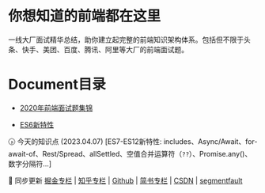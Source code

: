# 你想知道的前端都在这里
一线大厂面试精华总结，助你建立起完整的前端知识架构体系。包括但不限于头条、快手、美团、百度、腾讯、阿里等大厂的前端面试题。

# Document目录
* [2020年前端面试题集锦](https://github.com/webharry/fe-interview/blob/master/Document/2020%E5%89%8D%E7%AB%AF%E9%9D%A2%E8%AF%95%E9%A2%98%E6%95%B4%E7%90%86.md)

* [ES6新特性](https://github.com/webharry/fe-interview/tree/master/Document/ES6%2B%E6%96%B0%E7%89%B9%E6%80%A7)


🕟 今天的知识点 (2023.04.07)
[ES7-ES12新特性: includes、Async/Await、for-await-of、Rest/Spread、allSettled、空值合并运算符（`??`）、Promise.any()、数字分隔符...]

🌴 同步更新
[掘金专栏](https://juejin.cn/column/7218749269896970299) | [知乎专栏](https://www.zhihu.com/column/c_1627260575263817728) | [Github](https://github.com/webharry/fe-interview) | [简书专栏](https://www.jianshu.com/c/8ee0e31d826e) | [CSDN](https://blog.csdn.net/web_harry) | [segmentfault](https://segmentfault.com/u/yangjie_5f0c1f890b88a/articles)
